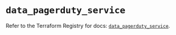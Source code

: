 # `data_pagerduty_service`

Refer to the Terraform Registry for docs: [`data_pagerduty_service`](https://registry.terraform.io/providers/pagerduty/pagerduty/3.11.2/docs/data-sources/service).
